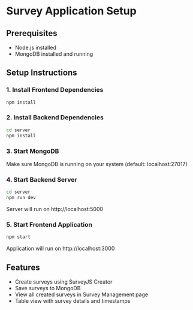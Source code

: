# Survey Application Setup

## Prerequisites
- Node.js installed
- MongoDB installed and running

## Setup Instructions

### 1. Install Frontend Dependencies
```bash
npm install
```

### 2. Install Backend Dependencies
```bash
cd server
npm install
```

### 3. Start MongoDB
Make sure MongoDB is running on your system (default: localhost:27017)

### 4. Start Backend Server
```bash
cd server
npm run dev
```
Server will run on http://localhost:5000

### 5. Start Frontend Application
```bash
npm start
```
Application will run on http://localhost:3000

## Features
- Create surveys using SurveyJS Creator
- Save surveys to MongoDB
- View all created surveys in Survey Management page
- Table view with survey details and timestamps